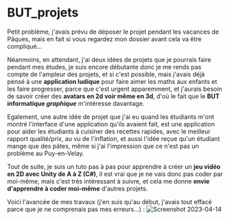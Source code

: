 # BUT_projets
Petit problème, j'avais prévu de déposer le projet pendant les vacances de Pâques, mais en fait si vous regardez mon dossier avant cela va être compliqué...

Néanmoins, en attendant, j'ai deux idées de projets que je pourrais faire pendant mes études, je suis encore débutante donc je me rends pas compte de l'ampleur des projets, et si c'est possible, mais j'avais déjà pensé à une **application ludique** pour faire aimer les maths aux enfants et les faire progresser, parce que c'est urgent apparemment, et j'aurais besoin de savoir créer des **avatars en 2d voir même en 3d**, d'où le fait que le **BUT informatique *graphique*** m'intéresse davantage.

Egalement, une autre idée de projet que j'ai eu quand les étudiants m'ont montré l'interface d'une application qu'ils avaient fait, est une application pour aider les étudiants à cuisiner des recettes rapides, avec le meilleur rapport qualité/prix, au vu de l'inflation, et aussi l'idée reçue qu'un étudiant mange que des pâtes, même si j'ai l'impression que ce n'est pas un problème au Puy-en-Velay.

Tout de suite, je suis un tuto pas à pas pour apprendre à créer un **jeu vidéo en 2D avec Unity de A à Z (C#)**, il est vrai que je ne vais donc pas coder par moi-même, mais c'est très intéressant à suivre, et cela me donne **envie d'apprendre à coder moi-même** d'autres projets.

Voici l'avancée de mes travaux (j'en suis qu'au début, j'avais tout effacé parce que je ne comprenais pas mes erreurs...) :
![Screenshot 2023-04-14](https://user-images.githubusercontent.com/127013475/232117856-4e781869-7caa-4d81-8bc3-b85589d2a514.png)
